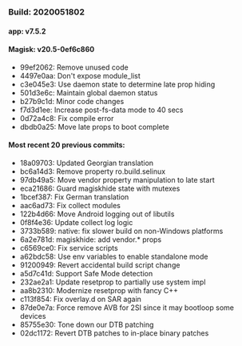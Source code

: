 ### Build: 2020051802
#### app: v7.5.2
#### Magisk: v20.5-0ef6c860

- 99ef2062: Remove unused code
- 4497e0aa: Don't expose module_list
- c3e045e3: Use daemon state to determine late prop hiding
- 501d3e6c: Maintain global daemon status
- b27b9c1d: Minor code changes
- f7d3d1ee: Increase post-fs-data mode to 40 secs
- 0d72a4c8: Fix compile error
- dbdb0a25: Move late props to boot complete

#### Most recent 20 previous commits:

- 18a09703: Updated Georgian translation
- bc6a14d3: Remove property ro.build.selinux
- 97db49a5: Move vendor property manipulation to late start
- eca21686: Guard magiskhide state with mutexes
- 1bcef387: Fix German translation
- aac6ad73: Fix collect modules
- 122b4d66: Move Android logging out of libutils
- 0f8f4e36: Update collect log logic
- 3733b589: native: fix slower build on non-Windows platforms
- 6a2e781d: magiskhide: add vendor.* props
- c6569ce0: Fix service scripts
- a62bdc58: Use env variables to enable standalone mode
- 91200949: Revert accidental build script change
- a5d7c41d: Support Safe Mode detection
- 232ae2a1: Update resetprop to partially use system impl
- aa8b2310: Modernize resetprop with fancy C++
- c113f854: Fix overlay.d on SAR again
- 87de0e7a: Force remove AVB for 2SI since it may bootloop some devices
- 85755e30: Tone down our DTB patching
- 02dc1172: Revert DTB patches to in-place binary patches
